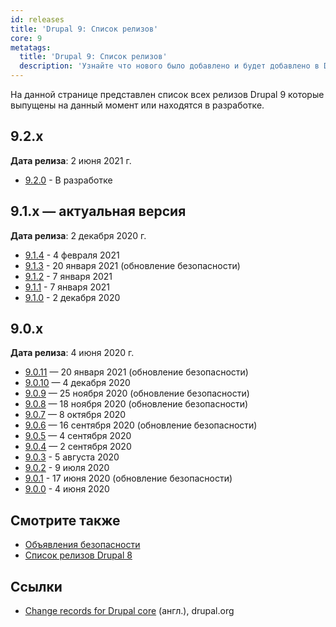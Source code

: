 ```yaml
---
id: releases
title: 'Drupal 9: Список релизов'
core: 9
metatags:
  title: 'Drupal 9: Список релизов'
  description: 'Узнайте что нового было добавлено и будет добавлено в Drupal 9.'
---
```


На данной странице представлен список всех релизов Drupal 9 которые выпущены на данный момент или находятся в разработке.

## 9.2.x

**Дата релиза**: 2 июня 2021 г.

- [9.2.0](release-9.2.0.md) - В разработке

## 9.1.x — актуальная версия

**Дата релиза**: 2 декабря 2020 г.

- [9.1.4](release-9.1.4.md) - 4 февраля 2021
- [9.1.3](release-9.1.3.md) - 20 января 2021  (обновление безопасности)
- [9.1.2](release-9.1.2.md) - 7 января 2021
- [9.1.1](release-9.1.1.md) - 7 января 2021
- [9.1.0](release-9.1.0.md) - 2 декабря 2020

## 9.0.x

**Дата релиза**: 4 июня 2020 г.

- [9.0.11](release-9.0.11.md) — 20 января 2021 (обновление безопасности)
- [9.0.10](release-9.0.10.md) — 4 декабря 2020
- [9.0.9](release-9.0.9.md) — 25 ноября 2020 (обновление безопасности)
- [9.0.8](release-9.0.8.md) — 18 ноября 2020 (обновление безопасности)
- [9.0.7](release-9.0.7.md) — 8 октября 2020
- [9.0.6](release-9.0.6.md) — 16 сентября 2020 (обновление безопасности)
- [9.0.5](release-9.0.5.md) — 4 сентября 2020
- [9.0.4](release-9.0.4.md) — 2 сентября 2020
- [9.0.3](release-9.0.3.md) - 5 августа 2020
- [9.0.2](release-9.0.2.md) - 9 июля 2020
- [9.0.1](release-9.0.1.md) - 17 июня 2020 (обновление безопасности)
- [9.0.0](release-9.0.0.md) - 4 июня 2020

## Смотрите также

- [Объявления безопасности](../../security/security.md)
- [Список релизов Drupal 8](../../8/releases/releases.md)

## Ссылки

- [Change records for Drupal core](https://www.drupal.org/list-changes/drupal) (англ.), drupal.org
